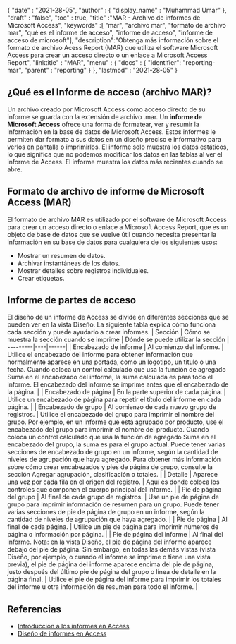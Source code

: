 {
  "date" : "2021-28-05",
  "author" : {
    "display_name" : "Muhammad Umar"
},
  "draft" : "false",
  "toc" : true,
  "title" :"MAR - Archivo de informes de Microsoft Access",
  "keywords" :[ "mar", "archivo mar", "formato de archivo mar", "qué es el informe de acceso", "informe de acceso", "informe de acceso de microsoft"],
  "description":"Obtenga más información sobre el formato de archivo Acess Report (MAR) que utiliza el software Microsoft Access para crear un acceso directo o un enlace a Microsoft Access Report",
  "linktitle" : "MAR",
  "menu" : {
    "docs" : {
    "identifier": "reporting-mar",
      "parent" : "reporting"
}
},
  "lastmod" : "2021-28-05"
}

## ¿Qué es el Informe de acceso (archivo MAR)? ##
Un archivo creado por Microsoft Access como acceso directo de su informe se guarda con la extensión de archivo .mar. Un **informe de Microsoft Access** ofrece una forma de formatear, ver y resumir la información en la base de datos de Microsoft Access. Estos informes le permiten dar formato a sus datos en un diseño preciso e informativo para verlos en pantalla o imprimirlos. El informe solo muestra los datos estáticos, lo que significa que no podemos modificar los datos en las tablas al ver el informe de Access. El informe muestra los datos más recientes cuando se abre.

## Formato de archivo de informe de Microsoft Access (MAR)

El formato de archivo MAR es utilizado por el software de Microsoft Access para crear un acceso directo o enlace a Microsoft Access Report, que es un objeto de base de datos que se vuelve útil cuando necesita presentar la información en su base de datos para cualquiera de los siguientes usos:

- Mostrar un resumen de datos.
- Archivar instantáneas de los datos.
- Mostrar detalles sobre registros individuales.
- Crear etiquetas.

## Informe de partes de acceso
El diseño de un informe de Access se divide en diferentes secciones que se pueden ver en la vista Diseño. La siguiente tabla explica cómo funciona cada sección y puede ayudarlo a crear informes.
| Sección | Cómo se muestra la sección cuando se imprime | Dónde se puede utilizar la sección |
---------|----|------|
| Encabezado de informe | Al comienzo del informe. | Utilice el encabezado del informe para obtener información que normalmente aparece en una portada, como un logotipo, un título o una fecha. Cuando coloca un control calculado que usa la función de agregado Suma en el encabezado del informe, la suma calculada es para todo el informe. El encabezado del informe se imprime antes que el encabezado de la página. |
| Encabezado de página | En la parte superior de cada página. | Utilice un encabezado de página para repetir el título del informe en cada página. |
| Encabezado de grupo | Al comienzo de cada nuevo grupo de registros. | Utilice el encabezado del grupo para imprimir el nombre del grupo. Por ejemplo, en un informe que está agrupado por producto, use el encabezado del grupo para imprimir el nombre del producto. Cuando coloca un control calculado que usa la función de agregado Suma en el encabezado del grupo, la suma es para el grupo actual. Puede tener varias secciones de encabezado de grupo en un informe, según la cantidad de niveles de agrupación que haya agregado. Para obtener más información sobre cómo crear encabezados y pies de página de grupo, consulte la sección Agregar agrupación, clasificación o totales. |
| Detalle | Aparece una vez por cada fila en el origen del registro. | Aquí es donde coloca los controles que componen el cuerpo principal del informe. |
| Pie de página del grupo | Al final de cada grupo de registros. | Use un pie de página de grupo para imprimir información de resumen para un grupo. Puede tener varias secciones de pie de página de grupo en un informe, según la cantidad de niveles de agrupación que haya agregado. |
| Pie de página | Al final de cada página. | Utilice un pie de página para imprimir números de página o información por página. |
| Pie de página del informe | Al final del informe. Nota: en la vista Diseño, el pie de página del informe aparece debajo del pie de página. Sin embargo, en todas las demás vistas (vista Diseño, por ejemplo, o cuando el informe se imprime o tiene una vista previa), el pie de página del informe aparece encima del pie de página, justo después del último pie de página del grupo o línea de detalle en la página final. | Utilice el pie de página del informe para imprimir los totales del informe u otra información de resumen para todo el informe. |






## Referencias ##

- [Introducción a los informes en Access](https://support.microsoft.com/en-us/office/introduction-to-reports-in-access-e0869f59-7536-4d19-8e05-7158dcd3681c)
- [Diseño de informes en Access](https://github.com/prijuly2000/DBMS/blob/master/DesigningReportsinAccess2010.pdf)

